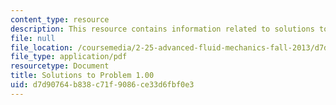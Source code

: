 ```yaml
---
content_type: resource
description: This resource contains information related to solutions to problem 1.00.
file: null
file_location: /coursemedia/2-25-advanced-fluid-mechanics-fall-2013/d7d90764b838c71f9086ce33d6fbf0e3_MIT2_25F13_1.00_Solution.pdf
file_type: application/pdf
resourcetype: Document
title: Solutions to Problem 1.00
uid: d7d90764-b838-c71f-9086-ce33d6fbf0e3
---
```

